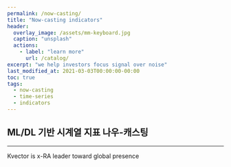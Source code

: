 ```yaml
---
permalink: /now-casting/
title: "Now-casting indicators"
header:
  overlay_image: /assets/mm-keyboard.jpg
  caption: "unsplash"
  actions:
    - label: "learn more"
      url: /catalog/
excerpt: "we help investors focus signal over noise"
last_modified_at: 2021-03-03T00:00:00-00:00
toc: true
tags:
  - now-casting
  - time-series
  - indicators
---
```


## ML/DL 기반 시계열 지표 나우-캐스팅






---
Kvector is x-RA leader toward global presence
